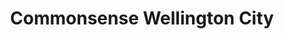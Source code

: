 ---
title: "Commonsense Wellington City"
url: /te-aro-wellington/commonsense-wellington-city/
shop: supermarket
---